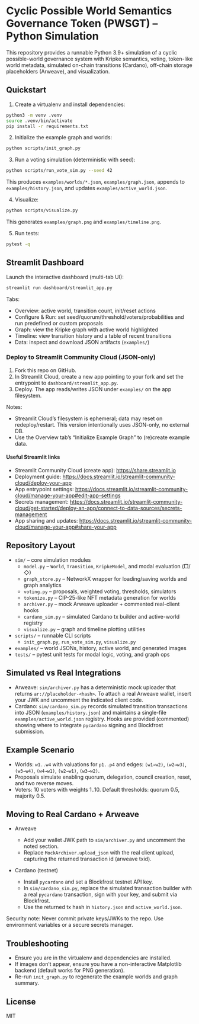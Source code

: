 # Cyclic Possible World Semantics Governance Token (PWSGT) – Python Simulation

This repository provides a runnable Python 3.9+ simulation of a cyclic possible-world governance system with Kripke semantics, voting, token-like world metadata, simulated on-chain transitions (Cardano), off-chain storage placeholders (Arweave), and visualization.

## Quickstart

1) Create a virtualenv and install dependencies:

```bash
python3 -m venv .venv
source .venv/bin/activate
pip install -r requirements.txt
```

2) Initialize the example graph and worlds:

```bash
python scripts/init_graph.py
```

3) Run a voting simulation (deterministic with seed):

```bash
python scripts/run_vote_sim.py --seed 42
```

This produces `examples/worlds/*.json`, `examples/graph.json`, appends to `examples/history.json`, and updates `examples/active_world.json`.

4) Visualize:

```bash
python scripts/visualize.py
```

This generates `examples/graph.png` and `examples/timeline.png`.

5) Run tests:

```bash
pytest -q
```

## Streamlit Dashboard

Launch the interactive dashboard (multi-tab UI):

```bash
streamlit run dashboard/streamlit_app.py
```

Tabs:
- Overview: active world, transition count, init/reset actions
- Configure & Run: set seed/quorum/threshold/voters/probabilities and run predefined or custom proposals
- Graph: view the Kripke graph with active world highlighted
- Timeline: view transition history and a table of recent transitions
- Data: inspect and download JSON artifacts (`examples/`)

### Deploy to Streamlit Community Cloud (JSON-only)

1) Fork this repo on GitHub.
2) In Streamlit Cloud, create a new app pointing to your fork and set the entrypoint to `dashboard/streamlit_app.py`.
3) Deploy. The app reads/writes JSON under `examples/` on the app filesystem.

Notes:
- Streamlit Cloud’s filesystem is ephemeral; data may reset on redeploy/restart. This version intentionally uses JSON-only, no external DB.
- Use the Overview tab’s “Initialize Example Graph” to (re)create example data.

#### Useful Streamlit links
- Streamlit Community Cloud (create app): https://share.streamlit.io
- Deployment guide: https://docs.streamlit.io/streamlit-community-cloud/deploy-your-app
- App entrypoint settings: https://docs.streamlit.io/streamlit-community-cloud/manage-your-app#edit-app-settings
- Secrets management: https://docs.streamlit.io/streamlit-community-cloud/get-started/deploy-an-app/connect-to-data-sources/secrets-management
- App sharing and updates: https://docs.streamlit.io/streamlit-community-cloud/manage-your-app#share-your-app

## Repository Layout

- `sim/` – core simulation modules
  - `model.py` – `World`, `Transition`, `KripkeModel`, and modal evaluation (□/◇)
  - `graph_store.py` – NetworkX wrapper for loading/saving worlds and graph analytics
  - `voting.py` – proposals, weighted voting, thresholds, simulators
  - `tokenize.py` – CIP-25-like NFT metadata generation for worlds
  - `archiver.py` – mock Arweave uploader + commented real-client hooks
  - `cardano_sim.py` – simulated Cardano tx builder and active-world registry
  - `visualize.py` – graph and timeline plotting utilities
- `scripts/` – runnable CLI scripts
  - `init_graph.py`, `run_vote_sim.py`, `visualize.py`
- `examples/` – world JSONs, history, active world, and generated images
- `tests/` – pytest unit tests for modal logic, voting, and graph ops

## Simulated vs Real Integrations

- Arweave: `sim/archiver.py` has a deterministic mock uploader that returns `ar://placeholder-<hash>`. To attach a real Arweave wallet, insert your JWK and uncomment the indicated client code.
- Cardano: `sim/cardano_sim.py` records simulated transition transactions into JSON (`examples/history.json`) and maintains a single-file `examples/active_world.json` registry. Hooks are provided (commented) showing where to integrate `pycardano` signing and Blockfrost submission.

## Example Scenario

- Worlds: `w1..w4` with valuations for `p1..p4` and edges: `(w1→w2)`, `(w2→w3)`, `(w3→w4)`, `(w4→w1)`, `(w2→w1)`, `(w3→w2)`.
- Proposals simulate enabling quorum, delegation, council creation, reset, and two reverse moves.
- Voters: 10 voters with weights 1..10. Default thresholds: quorum 0.5, majority 0.5.

## Moving to Real Cardano + Arweave

- Arweave
  - Add your wallet JWK path to `sim/archiver.py` and uncomment the noted section.
  - Replace `MockArchiver.upload_json` with the real client upload, capturing the returned transaction id (arweave txid).

- Cardano (testnet)
  - Install `pycardano` and set a Blockfrost testnet API key.
  - In `sim/cardano_sim.py`, replace the simulated transaction builder with a real `pycardano` transaction, sign with your key, and submit via Blockfrost.
  - Use the returned tx hash in `history.json` and `active_world.json`.

Security note: Never commit private keys/JWKs to the repo. Use environment variables or a secure secrets manager.

## Troubleshooting

- Ensure you are in the virtualenv and dependencies are installed.
- If images don’t appear, ensure you have a non-interactive Matplotlib backend (default works for PNG generation).
- Re-run `init_graph.py` to regenerate the example worlds and graph summary.

## License

MIT

